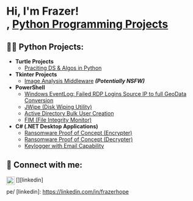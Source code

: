 <h1>Hi, I'm Frazer! <br/><a href="https://github.com/frazerhope"></a>, <a href="https://www.linkedin.com/in/frazer-hope/">Python Programming Projects</a></h1>

<h2>👨‍💻 Python Projects:</h2>

- <b>Turtle Projects</b>
  - [Praciting DS & Algos in Python](https://github.com/frazerhope/Algorithms-Practice)
- <b>Tkinter Projects</b>
  - [Image Analysis Middleware](https://github.com/frazerhope/4chan-Image-Analysis-Middleware-C964) <b><i>(Potentially NSFW)</b></i>
- <b>PowerShell</b>
  - [Windows EventLog: Failed RDP Logins Source IP to full GeoData Conversion](https://github.com/frazerhope/Sentinel-Lab)
  - [JWipe (Disk Wiping Utility)](https://github.com/frazerhope/Jwipe.PowerShell)
  - [Active Directory Bulk User Creation](https://github.com/frazerhope/AD_PS)
  - [FIM (File Integrity Monitor)](https://github.com/frazerhope/PowerShell-Integrity-FIM)
- <b>C# (.NET Desktop Applications)</b>
  - [Ransomware Proof of Concept (Encrypter)](https://github.com/frazerhope/EncrypterPOC)
  - [Ransomware Proof of Concept (Decrypter)](https://github.com/frazerhope/DecrypterPOC)
  - [Keylogger with Email Capability](https://github.com/frazerhope/Key-Logger-With-Email)

<h2> 🤳 Connect with me:</h2>


[<img align="left" alt="frazerhope | LinkedIn" width="22px" src="https://cdn.jsdelivr.net/npm/simple-icons@v3/icons/linkedin.svg" />][linkedin]


pe/
[linkedin]: https://linkedin.com/in/frazerhope

<!--
**frazerhope/frazerhope** is a ✨ _special_ ✨ repository because its `README.md` (this file) appears on your GitHub profile.
